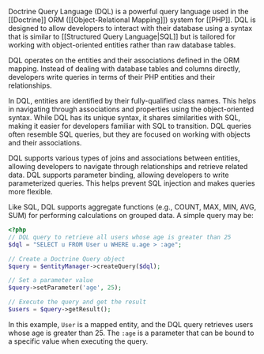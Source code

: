 Doctrine Query Language (DQL) is a powerful query language used in the [[Doctrine]] ORM ([[Object-Relational Mapping]]) system for [[PHP]]. DQL is designed to allow developers to interact with their database using a syntax that is similar to [[Structured Query Language|SQL]] but is tailored for working with object-oriented entities rather than raw database tables.

DQL operates on the entities and their associations defined in the ORM mapping. Instead of dealing with database tables and columns directly, developers write queries in terms of their PHP entities and their relationships.

In DQL, entities are identified by their fully-qualified class names. This helps in navigating through associations and properties using the object-oriented syntax. While DQL has its unique syntax, it shares similarities with SQL, making it easier for developers familiar with SQL to transition. DQL queries often resemble SQL queries, but they are focused on working with objects and their associations.

DQL supports various types of joins and associations between entities, allowing developers to navigate through relationships and retrieve related data. DQL supports parameter binding, allowing developers to write parameterized queries. This helps prevent SQL injection and makes queries more flexible.

Like SQL, DQL supports aggregate functions (e.g., COUNT, MAX, MIN, AVG, SUM) for performing calculations on grouped data. A simple query may be:

```php
<?php
// DQL query to retrieve all users whose age is greater than 25
$dql = "SELECT u FROM User u WHERE u.age > :age";

// Create a Doctrine Query object
$query = $entityManager->createQuery($dql);

// Set a parameter value
$query->setParameter('age', 25);

// Execute the query and get the result
$users = $query->getResult();
```

In this example, `User` is a mapped entity, and the DQL query retrieves users whose age is greater than 25. The `:age` is a parameter that can be bound to a specific value when executing the query.
